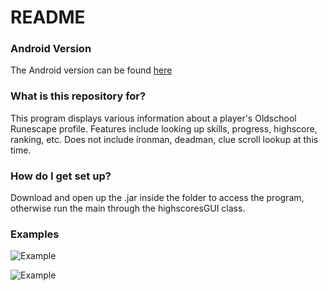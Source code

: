 # README #

### Android Version ###

The Android version can be found [here](https://github.com/ChanTran/Android-OSRS-Hiscores)

### What is this repository for? ###

This program displays various information about a player's Oldschool Runescape profile.
Features include looking up skills, progress, highscore, ranking, etc.
Does not include ironman, deadman, clue scroll lookup at this time.

### How do I get set up? ###

Download and open up the .jar inside the folder to access the program, otherwise run the main through the highscoresGUI class.

### Examples ###

![Example](https://i.imgur.com/e4tkiMw.png)

![Example](https://i.imgur.com/8gaSRBi.png)
